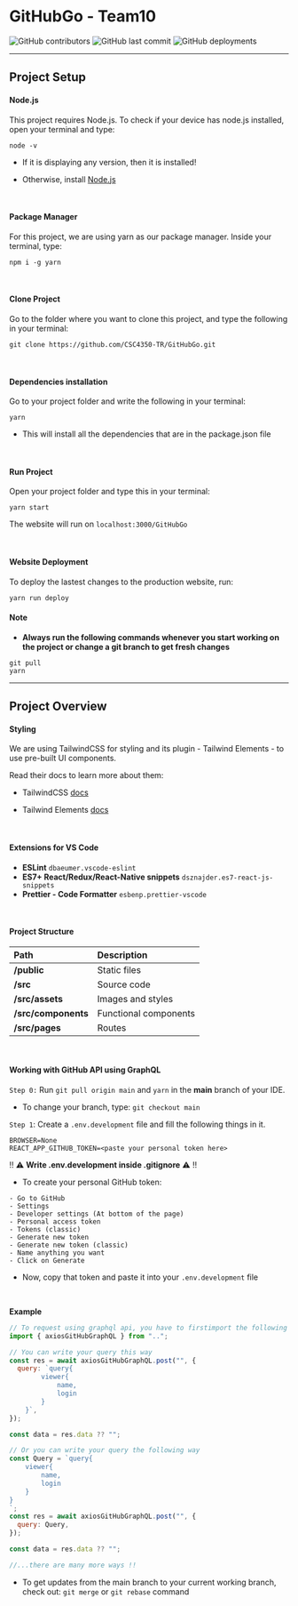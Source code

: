 # GitHubGo - Team10

![GitHub contributors](https://img.shields.io/github/contributors/CSC4350-TR/GitHubGo?color=palevioletred) ![GitHub last commit](https://img.shields.io/github/last-commit/CSC4350-TR/GitHubGo?color=mediumorchid) ![GitHub deployments](https://img.shields.io/github/deployments/CSC4350-TR/GitHubGo/github-pages?label=deploy&color=mediumseagreen)

---

## Project Setup

#### Node.js

This project requires Node.js. To check if your device has node.js installed, open your terminal and type:

```console
node -v
```

- If it is displaying any version, then it is installed!

- Otherwise, install [Node.js](https://nodejs.org/en/download/)

<br/>

#### Package Manager

For this project, we are using yarn as our package manager. Inside your terminal, type:

```console
npm i -g yarn
```

<br/>

#### Clone Project

Go to the folder where you want to clone this project, and type the following in your terminal:

```console
git clone https://github.com/CSC4350-TR/GitHubGo.git
```

<br />

#### Dependencies installation

Go to your project folder and write the following in your terminal:

```console
yarn
```

- This will install all the dependencies that are in the package.json file

<br/>

#### Run Project

Open your project folder and type this in your terminal:

```console
yarn start
```

The website will run on `localhost:3000/GitHubGo`

<br/>

#### Website Deployment

To deploy the lastest changes to the production website, run:

```console
yarn run deploy
```

#### Note

- **Always run the following commands whenever you start working on the project or change a git branch to get fresh changes**

```console
git pull
yarn
```

---

## Project Overview

#### Styling

We are using TailwindCSS for styling and its plugin - Tailwind Elements - to use pre-built UI components.

Read their docs to learn more about them:

- TailwindCSS [docs](https://tailwindcss.com/docs/installation)

- Tailwind Elements [docs](https://tailwind-elements.com/quick-start/)

<br />

#### Extensions for VS Code

- **ESLint** `dbaeumer.vscode-eslint`
- **ES7+ React/Redux/React-Native snippets** `dsznajder.es7-react-js-snippets`
- **Prettier - Code Formatter** `esbenp.prettier-vscode`

<br/>

#### Project Structure

| Path                | Description           |
| :------------------ | :-------------------- |
| **/public**         | Static files          |
| **/src**            | Source code           |
| **/src/assets**     | Images and styles     |
| **/src/components** | Functional components |
| **/src/pages**      | Routes                |

<br/>

#### Working with GitHub API using GraphQL

`Step 0:` Run `git pull origin main` and `yarn` in the **main** branch of your IDE.

- To change your branch, type: `git checkout main`

`Step 1`: Create a `.env.development` file and fill the following things in it.

```console
BROWSER=None
REACT_APP_GITHUB_TOKEN=<paste your personal token here>
```

!! ⚠️ **Write .env.development inside .gitignore** ⚠️ !!

- To create your personal GitHub token:

```console
- Go to GitHub
- Settings
- Developer settings (At bottom of the page)
- Personal access token
- Tokens (classic)
- Generate new token
- Generate new token (classic)
- Name anything you want
- Click on Generate
```

- Now, copy that token and paste it into your `.env.development` file

<br />

**Example**

```js
// To request using graphql api, you have to firstimport the following function from the index.js file in the src folder'
import { axiosGitHubGraphQL } from "..";

// You can write your query this way
const res = await axiosGitHubGraphQL.post("", {
  query: `query{
        viewer{
            name,
            login
        }
    }`,
});

const data = res.data ?? "";

// Or you can write your query the following way
const Query = `query{
    viewer{
        name,
        login
    }
}
`;
const res = await axiosGitHubGraphQL.post("", {
  query: Query,
});

const data = res.data ?? "";

//...there are many more ways !!
```

- To get updates from the main branch to your current working branch, check out: `git merge` or `git rebase` command
